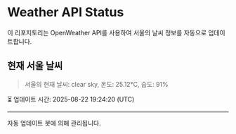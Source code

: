 
# Weather API Status

이 리포지토리는 OpenWeather API를 사용하여 서울의 날씨 정보를 자동으로 업데이트합니다.

## 현재 서울 날씨
> 서울의 현재 날씨: clear sky, 온도: 25.12°C, 습도: 91%

⏳ 업데이트 시간: 2025-08-22 19:24:20 (UTC)

---
자동 업데이트 봇에 의해 관리됩니다.
